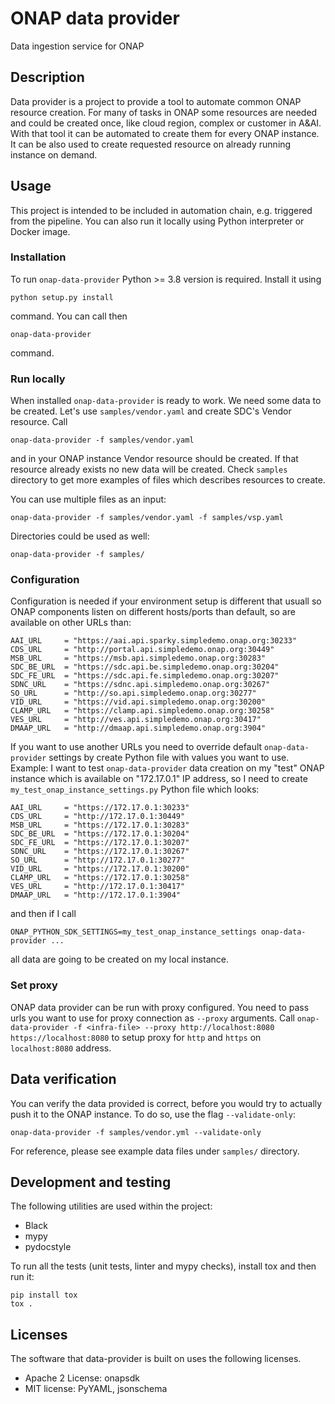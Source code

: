 # ONAP data provider

Data ingestion service for ONAP

## Description

Data provider is a project to provide a tool to automate common ONAP resource creation. For many of tasks in ONAP some resources are needed and could be created once, like cloud region, complex or customer in A&AI. With that tool it can be automated to create them for every ONAP instance. It can be also used to create requested resource on already running instance on demand.

## Usage
This project is intended to be included in automation chain, e.g. triggered from the pipeline.
You can also run it locally using Python interpreter or Docker image.

### Installation

To run `onap-data-provider` Python >= 3.8 version is required. Install it using
```
python setup.py install
```
command. You can call then
```
onap-data-provider
```
command.

### Run locally

When installed `onap-data-provider` is ready to work. We need some data to be created. Let's use `samples/vendor.yaml` and create SDC's Vendor resource. Call
```
onap-data-provider -f samples/vendor.yaml
```
and in your ONAP instance Vendor resource should be created. If that resource already exists no new data will be created. Check `samples` directory to get more examples of files which describes resources to create.

You can use multiple files as an input:
```
onap-data-provider -f samples/vendor.yaml -f samples/vsp.yaml
```

Directories could be used as well:
```
onap-data-provider -f samples/
```

### Configuration

Configuration is needed if your environment setup is different that usuall so ONAP components listen on different hosts/ports than default, so are available on other URLs than:

```
AAI_URL     = "https://aai.api.sparky.simpledemo.onap.org:30233"
CDS_URL     = "http://portal.api.simpledemo.onap.org:30449"
MSB_URL     = "https://msb.api.simpledemo.onap.org:30283"
SDC_BE_URL  = "https://sdc.api.be.simpledemo.onap.org:30204"
SDC_FE_URL  = "https://sdc.api.fe.simpledemo.onap.org:30207"
SDNC_URL    = "https://sdnc.api.simpledemo.onap.org:30267"
SO_URL      = "http://so.api.simpledemo.onap.org:30277"
VID_URL     = "https://vid.api.simpledemo.onap.org:30200"
CLAMP_URL   = "https://clamp.api.simpledemo.onap.org:30258"
VES_URL     = "http://ves.api.simpledemo.onap.org:30417"
DMAAP_URL   = "http://dmaap.api.simpledemo.onap.org:3904"
```

If you want to use another URLs you need to override default `onap-data-provider` settings by create Python file with values you want to use. Example: I want to test `onap-data-provider` data creation on my "test" ONAP instance which is available on "172.17.0.1" IP address, so I need to create `my_test_onap_instance_settings.py` Python file which looks:
```
AAI_URL     = "https://172.17.0.1:30233"
CDS_URL     = "http://172.17.0.1:30449"
MSB_URL     = "https://172.17.0.1:30283"
SDC_BE_URL  = "https://172.17.0.1:30204"
SDC_FE_URL  = "https://172.17.0.1:30207"
SDNC_URL    = "https://172.17.0.1:30267"
SO_URL      = "http://172.17.0.1:30277"
VID_URL     = "https://172.17.0.1:30200"
CLAMP_URL   = "https://172.17.0.1:30258"
VES_URL     = "http://172.17.0.1:30417"
DMAAP_URL   = "http://172.17.0.1:3904"
```
and then if I call
```
ONAP_PYTHON_SDK_SETTINGS=my_test_onap_instance_settings onap-data-provider ...
```
all data are going to be created on my local instance.

### Set proxy

ONAP data provider can be run with proxy configured. You need to pass urls you want to use for proxy connection as `--proxy` arguments. Call `onap-data-provider -f <infra-file> --proxy http://localhost:8080 https://localhost:8080` to setup proxy for `http` and `https` on `localhost:8080` address.

## Data verification

You can verify the data provided is correct, before you would try to actually push it
to the ONAP instance. To do so, use the flag `--validate-only`:
```
onap-data-provider -f samples/vendor.yml --validate-only
```
For reference, please see example data files under `samples/` directory.

## Development and testing

The following utilities are used within the project:
 - Black
 - mypy
 - pydocstyle

To run all the tests (unit tests, linter and mypy checks), install tox and then run it:
```
pip install tox
tox .
```

## Licenses

The software that data-provider is built on uses the following licenses.

* Apache 2 License: onapsdk
* MIT license: PyYAML, jsonschema
